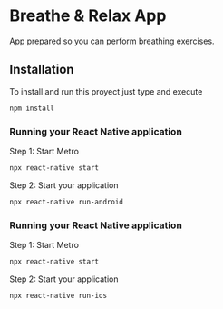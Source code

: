 # Breathe & Relax App

App prepared so you can perform breathing exercises.

## Installation
To install and run this proyect just type and execute
```bash
npm install
```

### Running your React Native application
Step 1: Start Metro
```bash
npx react-native start
```

Step 2: Start your application
```bash
npx react-native run-android
```

### Running your React Native application
Step 1: Start Metro
```bash
npx react-native start
```

Step 2: Start your application
```bash
npx react-native run-ios
```
